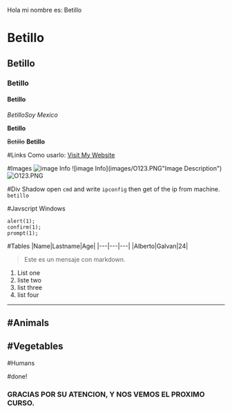 Hola mi nombre es: Betillo

# Betillo
## Betillo
### Betillo
#### Betillo

_BetilloSoy_
_Mexico_

**Betillo**

~~Betillo~~ **Betillo**

#Links
Como usarlo:
[Visit My Website](https://www.google.com "Soybetillo")

#Images
![image Info](images/O123.PNG "Image Description")
![image Info](images/O123.PNG"Image Description")
![O123.PNG](images/O123.PNG "My Avatar")


#Div Shadow
open `cmd` and write `ipconfig` then get of the ip from machine.
`betillo`

#Javscript Windows
```
alert(1);
confirm(1);
prompt(1);
```

#Tables
|Name|Lastname|Age|
|---|---|---|
|Alberto|Galvan|24|

>Este es un mensaje con markdown.

1. List one
2. liste two
3. list three
4. list four

---
#Animals
---
#Vegetables
---
#Humans




#done!
### GRACIAS POR SU ATENCION, Y NOS VEMOS EL PROXIMO CURSO.

